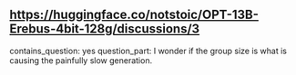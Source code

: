 ## https://huggingface.co/notstoic/OPT-13B-Erebus-4bit-128g/discussions/3

contains_question: yes
question_part: I wonder if the group size is what is causing the painfully slow generation.